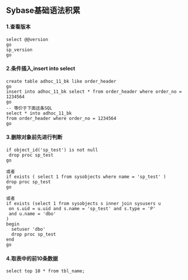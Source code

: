 ## Sybase基础语法积累

#### 1.查看版本

````shell script
select @@version
go
sp_version
go
````

#### 2.条件插入,insert into select

````shell script
create table adhoc_11_bk like order_header
go
insert into adhoc_11_bk select * from order_header where order_no = 1234564
go
-- 等价于下面这条SQL
select * into adhoc_11_bk
from order_header where order_no = 1234564
go
````

#### 3.删除对象前先进行判断

````shell script
if object_id('sp_test') is not null
 drop proc sp_test
go

或者
if exists ( select 1 from sysobjects where name = 'sp_test' )
drop proc sp_test
go

或者
if exists (select 1 from sysobjects s inner join sysusers u
 on s.uid = u.uid and s.name = 'sp_test' and s.type = 'P'
 and u.name = 'dbo'
)
begin
  setuser 'dbo'
  drop proc sp_test
end
go
````

#### 4.取表中的前10条数据

````shell script
select top 10 * from tbl_name;
````
